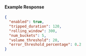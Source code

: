 <!-- Code generated for API Clients. DO NOT EDIT. -->
#### Example Response
```json
{
  "enabled": true,
  "tripped_duration": 120,
  "rolling_window": 300,
  "num_buckets": 5,
  "volume_threshold": 20,
  "error_threshold_percentage": 0.2
}